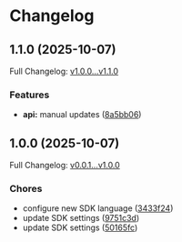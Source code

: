 # Changelog

## 1.1.0 (2025-10-07)

Full Changelog: [v1.0.0...v1.1.0](https://github.com/deeprails/deeprails-typescript-sdk/compare/v1.0.0...v1.1.0)

### Features

* **api:** manual updates ([8a5bb06](https://github.com/deeprails/deeprails-typescript-sdk/commit/8a5bb0669951aa87771073158032e029fd78c332))

## 1.0.0 (2025-10-07)

Full Changelog: [v0.0.1...v1.0.0](https://github.com/deeprails/deeprails-typescript-sdk/compare/v0.0.1...v1.0.0)

### Chores

* configure new SDK language ([3433f24](https://github.com/deeprails/deeprails-typescript-sdk/commit/3433f24c4e83bbf7b847874c7b874e03bc291637))
* update SDK settings ([9751c3d](https://github.com/deeprails/deeprails-typescript-sdk/commit/9751c3dcc33271a73ad786e45976e314e4359902))
* update SDK settings ([50165fc](https://github.com/deeprails/deeprails-typescript-sdk/commit/50165fc2ae9381b58627d953708cd3554c5da618))
